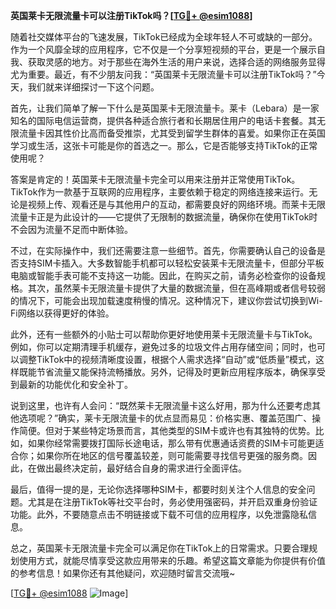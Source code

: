 **英国莱卡无限流量卡可以注册TikTok吗？[[TG💪+ @esim1088](https://t.me/s/esim1088)]**

随着社交媒体平台的飞速发展，TikTok已经成为全球年轻人不可或缺的一部分。作为一个风靡全球的应用程序，它不仅是一个分享短视频的平台，更是一个展示自我、获取灵感的地方。对于那些在海外生活的用户来说，选择合适的网络服务显得尤为重要。最近，有不少朋友问我：“英国莱卡无限流量卡可以注册TikTok吗？”今天，我们就来详细探讨一下这个问题。

首先，让我们简单了解一下什么是英国莱卡无限流量卡。莱卡（Lebara）是一家知名的国际电信运营商，提供各种适合旅行者和长期居住用户的电话卡套餐。其无限流量卡因其性价比高而备受推崇，尤其受到留学生群体的喜爱。如果你正在英国学习或生活，这张卡可能是你的首选之一。那么，它是否能够支持TikTok的正常使用呢？

答案是肯定的！英国莱卡无限流量卡完全可以用来注册并正常使用TikTok。TikTok作为一款基于互联网的应用程序，主要依赖于稳定的网络连接来运行。无论是视频上传、观看还是与其他用户的互动，都需要良好的网络环境。而莱卡无限流量卡正是为此设计的——它提供了无限制的数据流量，确保你在使用TikTok时不会因为流量不足而中断体验。

不过，在实际操作中，我们还需要注意一些细节。首先，你需要确认自己的设备是否支持SIM卡插入。大多数智能手机都可以轻松安装莱卡无限流量卡，但部分平板电脑或智能手表可能不支持这一功能。因此，在购买之前，请务必检查你的设备规格。其次，虽然莱卡无限流量卡提供了大量的数据流量，但在高峰期或者信号较弱的情况下，可能会出现加载速度稍慢的情况。这种情况下，建议你尝试切换到Wi-Fi网络以获得更好的体验。

此外，还有一些额外的小贴士可以帮助你更好地使用莱卡无限流量卡与TikTok。例如，你可以定期清理手机缓存，避免过多的垃圾文件占用存储空间；同时，也可以调整TikTok中的视频清晰度设置，根据个人需求选择“自动”或“低质量”模式，这样既能节省流量又能保持流畅播放。另外，记得及时更新应用程序版本，确保享受到最新的功能优化和安全补丁。

说到这里，也许有人会问：“既然莱卡无限流量卡这么好用，那为什么还要考虑其他选项呢？”确实，莱卡无限流量卡的优点显而易见：价格实惠、覆盖范围广、操作简便。但对于某些特定场景而言，其他类型的SIM卡或许也有其独特的优势。比如，如果你经常需要拨打国际长途电话，那么带有优惠通话资费的SIM卡可能更适合你；如果你所在地区的信号覆盖较差，则可能需要寻找信号更强的服务商。因此，在做出最终决定前，最好结合自身的需求进行全面评估。

最后，值得一提的是，无论你选择哪种SIM卡，都要时刻关注个人信息的安全问题。尤其是在注册TikTok等社交平台时，务必使用强密码，并开启双重身份验证功能。此外，不要随意点击不明链接或下载不可信的应用程序，以免泄露隐私信息。

总之，英国莱卡无限流量卡完全可以满足你在TikTok上的日常需求。只要合理规划使用方式，就能尽情享受这款应用带来的乐趣。希望这篇文章能为你提供有价值的参考信息！如果你还有其他疑问，欢迎随时留言交流哦~

[[TG💪+ @esim1088](https://t.me/s/esim1088) ![Image](https://i.postimg.cc/4NQfJmqS/Snipaste-2025-05-13-00-14-12.png)]